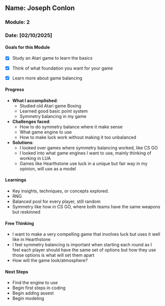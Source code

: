 <!-- Markdown Docs: https://docs.github.com/en/get-started/writing-on-github/getting-started-with-writing-and-formatting-on-github/basic-writing-and-formatting-syntax -->
## Name: Joseph Conlon
### Module: 2

<!-- Repeat the below as needed-->
### Date: [02/10/2025]

#### Goals for this Module
- [x] Study an Atari game to learn the basics
- [x] Think of what foundation you want for your game 
- [x] Learn more about game balancing


#### Progress
- **What I accomplished**:
  - Studied old Atari game Boxing
  - Learned good basic point system
  - Symmetry balancing in my game 
- **Challenges faced**:
  - How to do symmetry balance where it make sense
  - What game engine to use
  - How to make luck work without making it too unbalanced
- **Solutions**:
  - I looked over games where symmetry balancing worked, like CS GO
  - I looked into what game engines I want to use, mainly thinking of working in LUA
  - Games like Hearthstone use luck in a unique but fair way in my opinion, will use as a model

#### Learnings
- Key insights, techniques, or concepts explored.
- RNG
- Balanced pool for every player, still random
- Symmetry like how in CS GO, where both teams have the same weapons but reskinned

#### Free Thinking
- I want to make a very compelling game that involves luck but uses it well like in Hearthstone
- I feel symmetry balancing is important when starting each round as I feel each player should have the same set of options but how they use those options is what will set them apart
- How will the game look/atmosphere?

#### Next Steps
- Find the engine to use
- Begin first steps in coding
- Begin adding assest
- Begin modeling
